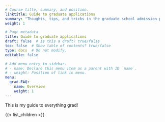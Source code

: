 ```yaml
---
# Course title, summary, and position.
linktitle: Guide to graduate applications
summary: "Thoughts, tips, and tricks in the graduate school admission process"
weight: 1

# Page metadata.
title: Guide to graduate applications
draft: false  # Is this a draft? true/false
toc: false  # Show table of contents? true/false
type: docs  # Do not modify.
editable: false 

# Add menu entry to sidebar.
# - name: Declare this menu item as a parent with ID `name`.
# - weight: Position of link in menu.
menu:
  grad-FAQ:
    name: Overview
    weight: 1
---
```


This is my guide to everything grad!

{{< list_children >}}
